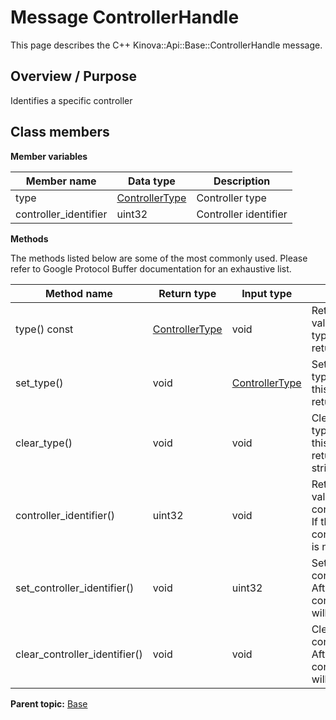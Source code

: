 # Message ControllerHandle

This page describes the C++ Kinova::Api::Base::ControllerHandle message.

## Overview / Purpose

Identifies a specific controller

## Class members

 **Member variables** 

|Member name|Data type|Description|
|-----------|---------|-----------|
|type| [ControllerType](enm_Base_ControllerType.md#)|Controller type|
|controller\_identifier|uint32|Controller identifier|

 **Methods** 

The methods listed below are some of the most commonly used. Please refer to Google Protocol Buffer documentation for an exhaustive list.

|Method name|Return type|Input type|Description|
|-----------|-----------|----------|-----------|
|type\(\) const| [ControllerType](enm_Base_ControllerType.md#)|void|Returns the current value of type. If the type is not set, returns 0.|
|set\_type\(\)|void| [ControllerType](enm_Base_ControllerType.md#)|Sets the value of type. After calling this, type\(\) will return value.|
|clear\_type\(\)|void|void|Clears the value of type. After calling this, type\(\) will return the empty string/empty bytes.|
|controller\_identifier\(\)|uint32|void|Returns the current value of controller\_identifier. If the controller\_identifier is not set, returns 0.|
|set\_controller\_identifier\(\)|void|uint32|Sets the value of controller\_identifier. After calling this, controller\_identifier\(\) will return value.|
|clear\_controller\_identifier\(\)|void|void|Clears the value of controller\_identifier. After calling this, controller\_identifier\(\) will return 0.|

**Parent topic:** [Base](../references/summary_Base.md)

